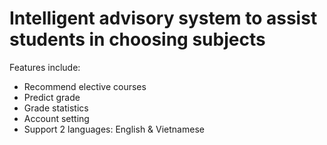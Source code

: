 # Intelligent advisory system to assist students in choosing subjects
Features include:
- Recommend elective courses
- Predict grade
- Grade statistics
- Account setting
- Support 2 languages: English & Vietnamese
